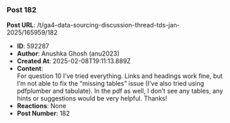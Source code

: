 ### Post 182
**Post URL**: /t/ga4-data-sourcing-discussion-thread-tds-jan-2025/165959/182
- **ID**: 592287
- **Author**: Anushka Ghosh (anu2023)
- **Created At**: 2025-02-08T19:11:13.889Z
- **Content**:  
  For question 10 I’ve tried everything. Links and headings work fine, but I’m not able to fix the “missing tables” issue (I’ve also tried using pdfplumber and tabulate). In the pdf as well, I don’t see any tables, any hints or suggestions would be very helpful. Thanks!
- **Reactions**: None
- **Post Number**: 182


